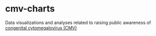# cmv-charts
Data visualizations and analyses related to raising public awareness of [congenital cytomegalovirus (CMV)](https://www.nationalcmv.org/)
